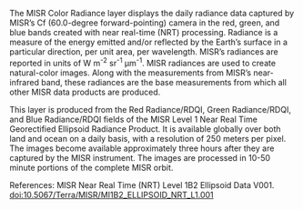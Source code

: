 The MISR Color Radiance layer displays the daily radiance data captured by MISR’s Cf (60.0-degree forward-pointing) camera in the red, green, and blue bands created with near real-time (NRT) processing. Radiance is a measure of the energy emitted and/or reflected by the Earth’s surface in a particular direction, per unit area, per wavelength. MISR’s radiances are reported in units of W m<sup>-2</sup> sr<sup>-1</sup> µm<sup>-1</sup>. MISR radiances are used to create natural-color images. Along with the measurements from MISR’s near-infrared band, these radiances are the base measurements from which all other MISR data products are produced.

This layer is produced from the Red Radiance/RDQI, Green Radiance/RDQI, and Blue Radiance/RDQI fields of the MISR Level 1 Near Real Time Georectified Ellipsoid Radiance Product. It is available globally over both land and ocean on a daily basis, with a resolution of 250 meters per pixel. The images become available approximately three hours after they are captured by the MISR instrument. The images are processed in 10-50 minute portions of the complete MISR orbit.

References: MISR Near Real Time (NRT) Level 1B2 Ellipsoid Data V001. [doi:10.5067/Terra/MISR/MI1B2\_ELLIPSOID\_NRT\_L1.001](https://doi.org/10.5067/Terra/MISR/MI1B2_ELLIPSOID_NRT_L1.001)